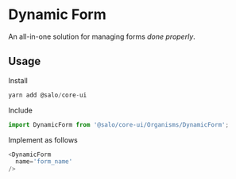 # Dynamic Form

An all-in-one solution for managing forms _done properly_.

## Usage

Install

```javascript
yarn add @salo/core-ui
```

Include

```javascript
import DynamicForm from '@salo/core-ui/Organisms/DynamicForm';
```

Implement as follows

```javascript
<DynamicForm
  name='form_name'
/>
```